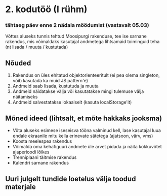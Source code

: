 # 2. kodutöö (I rühm) 
### tähtaeg päev enne 2 nädala möödumist (vastavalt 05.03)

Võttes aluseks tunnis tehtud Moosipurgi rakenduse, tee ise sarnane rakendus, mis võimaldaks kasutajal andmetega lihtsamaid toiminguid teha (nt lisada / muuta / kustutada)

## Nõuded

1. Rakendus on üles ehitatud objektorienteeritult (ei pea olema singleton, võib kasutada ka muid JS pattern'e)
2. Andmeid saab lisada, kustutuda ja muuta
3. Andmeid näidatakse välja või kasutatakse mingi tulemuse välja näitamiseks
4. Andmeid salvestatakse lokaalselt (kasuta localStorage'it)

## Mõned ideed (lihtsalt, et mõte hakkaks jooksma)

* Võta aluseks esimese iseseisva tööna valminud kell, lase kasutajal luua endale ekraanile mitu kella erinevate sätetega (ajatsoon, värv, vms)
* Koosta meelespea rakendus
* Võimalda oma kehafiguuri andmete üle arvet pidada ja näita kokkuvõtet ajaperioodi lõikes
* Trenniplaani täitmise rakendus
* Kalendri sarnane rakendus

## Uuri julgelt tundide loetelus välja toodud materjale
